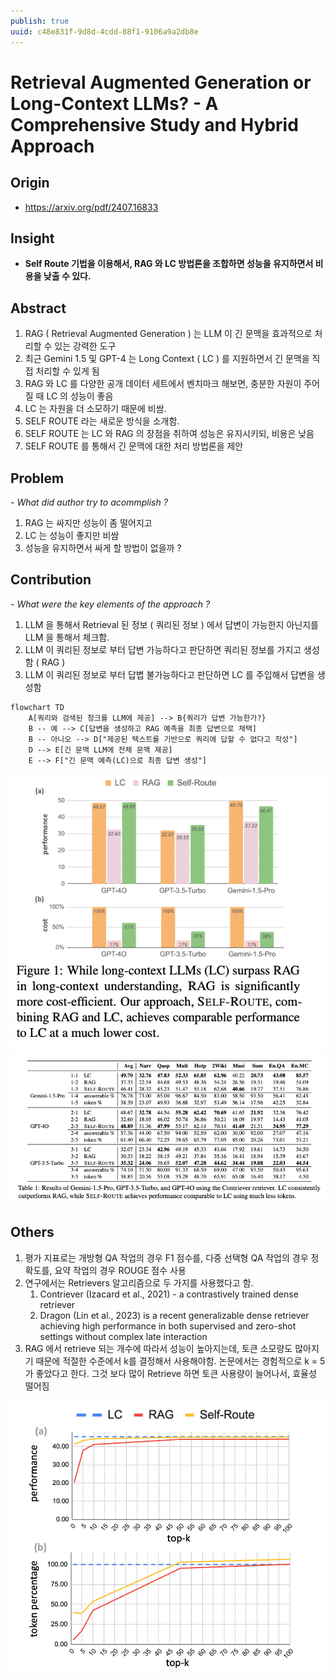 ```yaml
---
publish: true
uuid: c48e831f-9d8d-4cdd-88f1-9106a9a2db8e
---
```


# Retrieval Augmented Generation or Long-Context LLMs? - A Comprehensive Study and Hybrid Approach

## Origin

- <https://arxiv.org/pdf/2407.16833>

## Insight

- **Self Route 기법을 이용해서, RAG 와 LC 방법론을 조합하면 성능을 유지하면서 비용을 낮출 수 있다.**

## Abstract

1. RAG ( Retrieval Augmented Generation ) 는 LLM 이 긴 문맥을 효과적으로 처리할 수 있는 강력한 도구
2. 최근 Gemini 1.5 및 GPT-4 는 Long Context ( LC ) 를 지원하면서 긴 문맥을 직접 처리할 수 있게 됨
3. RAG 와 LC 를 다양한 공개 데이터 세트에서 벤치마크 해보면, 충분한 자원이 주어질 때 LC 의 성능이 좋음
4. LC 는 자원을 더 소모하기 때문에 비쌈.
5. SELF ROUTE 라는 새로운 방식을 소개함.
6. SELF ROUTE 는 LC 와 RAG 의 장점을 취하여 성능은 유지시키되, 비용은 낮음
7. SELF ROUTE 를 통해서 긴 문맥에 대한 처리 방법론을 제안

## Problem

*- What did author try to acommplish ?*

1. RAG 는 싸지만 성능이 좀 떨어지고
2. LC 는 성능이 좋지만 비쌈
3. 성능을 유지하면서 싸게 할 방법이 없을까 ?

## Contribution

*- What were the key elements of the approach ?*

1. LLM 을 통해서 Retrieval 된 정보 ( 쿼리된 정보 ) 에서 답변이 가능한지 아닌지를 LLM 을 통해서 체크함.
2. LLM 이 쿼리된 정보로 부터 답변 가능하다고 판단하면 쿼리된 정보를 가지고 생성함 ( RAG )
3. LLM 이 쿼리된 정보로 부터 답볍 불가능하다고 판단하면 LC 를 주입해서 답변을 생성함

```mermaid
flowchart TD
    A[쿼리와 검색된 청크를 LLM에 제공] --> B{쿼리가 답변 가능한가?}
    B -- 예 --> C[답변을 생성하고 RAG 예측을 최종 답변으로 채택]
    B -- 아니오 --> D["제공된 텍스트를 기반으로 쿼리에 답할 수 없다고 작성"]
    D --> E[긴 문맥 LLM에 전체 문맥 제공]
    E --> F["긴 문맥 예측(LC)으로 최종 답변 생성"]
```

![Fig1](img/TSK-1917/1.png)
![Table1](img/TSK-1917/2.png)

## Others

1. 평가 지표로는 개방형 QA 작업의 경우 F1 점수를, 다중 선택형 QA 작업의 경우 정확도를, 요약 작업의 경우 ROUGE 점수 사용
2. 연구에서는 Retrievers 알고리즘으로 두 가지를 사용했다고 함.
    1. Contriever (Izacard et al., 2021) - a contrastively trained dense retriever
    2. Dragon (Lin et al., 2023) is a recent generalizable dense retriever achieving high performance in both supervised and zero-shot settings without complex late interaction
3. RAG 에서 retrieve 되는 개수에 따라서 성능이 높아지는데, 토큰 소모량도 많아지기 때문에 적절한 수준에서 k를 결정해서 사용해야함. 논문에서는 경험적으로 k = 5 가 좋았다고 한다. 그것 보다 많이 Retrieve 하면 토큰 사용량이 늘어나서, 효율성 떨어짐

![Retrieval](img/TSK-1917/3.png)